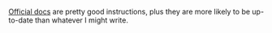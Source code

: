 [Official docs](https://jitsi.github.io/handbook/docs/devops-guide/devops-guide-quickstart) are pretty good instructions, plus they are more likely to be up-to-date than whatever I might write.